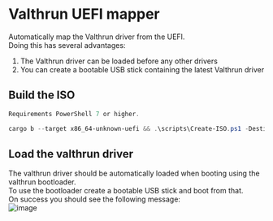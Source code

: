 # Valthrun UEFI mapper
Automatically map the Valthrun driver from the UEFI.  
Doing this has several advantages:  
1. The Valthrun driver can be loaded before any other drivers
2. You can create a bootable USB stick containing the latest Valthrun driver

## Build the ISO
```ps1
Requirements PowerShell 7 or higher.

cargo b --target x86_64-unknown-uefi && .\scripts\Create-ISO.ps1 -Destination ./bootloader.iso
```

## Load the valthrun driver
The valthrun driver should be automatically loaded when booting using the valthrun bootloader.  
To use the bootloader create a bootable USB stick and boot from that.  
On success you should see the following message:  
![image](./media/screenshot_mapped_successfully.png)
